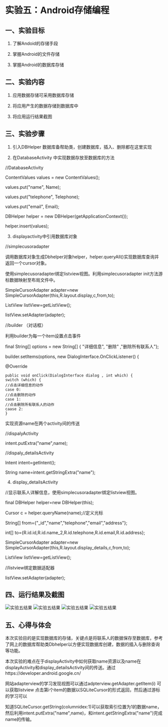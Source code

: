 # 实验五：Android存储编程

## 一、实验目标

1. 了解Andoid的存储手段

2. 掌握Android的文件存储

3. 掌握Android的数据库存储

## 二、实验内容

1. 应用数据存储可采用数据库存储

2. 将应用产生的数据存储到数据库中

3. 将应用运行结果截图


## 三、实验步骤
1. 引入DBHelper 数据库备帮助类，创建数据库，插入、删除都在这里实现

2. 在DatabaseActivity 中实现数据存放至数据库的方法

//DatabaseActivity

ContentValues values = new ContentValues();

values.put("name", Name);

values.put("telephone", Telephone);

values.put("email", Email);

DBHelper helper = new DBHelper(getApplicationContext());

helper.insert(values);

3. displayactivity中引用数据库对象

//simplecusoradapter

调用数据库对象生成Dbhelper对象helper，helper.queryAll()实现数据库查询并返回一个cursor对象。

使用simplecusoradapter绑定listview视图。利用simplecusoradapter init方法游标数据映射至布局文件中。

SimpleCursorAdapter adapter=new SimpleCursorAdapter(this,R.layout.display,c,from,to);

ListView listView=getListView();

listView.setAdapter(adapter);

//builder （对话框）

利用builder为每一个item设置点击事件

final String[] options = new String[] { "详细信息", "删除" ,"删除所有联系人"};

builder.setItems(options, new DialogInterface.OnClickListener() {

@Override

	public void onClick(DialogInterface dialog , int which) {
	switch (which) {
    //点击详细信息的动作
    case 0:
    //点击删除的动作
    case 1:
    //点击删除所有联系人的动作
    caase 2:
	}
实现资源name在两个activity间的传送

//dispalyActivity

intent.putExtra("name",name);

//dispaly_detailsActivity

Intent intent=getIntent();

String name=intent.getStringExtra("name");

4. display_detailsActivity

//显示联系人详解信息，使用simplecusoradapter绑定listview视图。

final DBHelper helper=new DBHelper(this);

Cursor c = helper.queryName(name);//定义光标

String[] from={"_id","name","telephone","email","address"};

int[] to={R.id.id,R.id.name_2,R.id.telephone,R.id.email,R.id.address};

SimpleCursorAdapter adapter=new SimpleCursorAdapter(this,R.layout.display_details,c,from,to);

ListView listView=getListView();

//listview绑定数据适配器

listView.setAdapter(adapter);

## 四、运行结果及截图
![实验五结果](https://github.com/15218047860/android-labs-2020/edit/master/students/net1814080903121/lab5_1.png)
![实验五结果](https://github.com/15218047860/android-labs-2020/edit/master/students/net1814080903121/lab5_2.png)
![实验五结果](https://github.com/15218047860/android-labs-2020/edit/master/students/net1814080903121/lab5_3.png)
![实验五结果](https://github.com/15218047860/android-labs-2020/edit/master/students/net1814080903121/lab5_4.png)

## 五、心得与体会
本次实验目的是实现数据库的存储，关键点是将联系人的数据保存至数据库，参考了网上的数据库帮助类Dbhelper以方便实现数据库创建，数据的插入与删除查询等功能。

本次实验的难点在于displayActivity中如何获取name资源以及name在displayActivity和display_detailsActivity间的传送。通过https://developer.android.google.cn/

网站adapterview的学习发现视图可以通过adpterview.getAdapter.getItem(i) 可以获取listview 点击第i个item的数据以SQLiteCursor的形式返回，然后通过游标的学习可以

知道SQLiteCursor.getString(columnidex:1)可以获取索引位置为1的数据name，然后利用intent.putExtra("name",name)，和intent.getStringExtra("name")完成name的传输。
